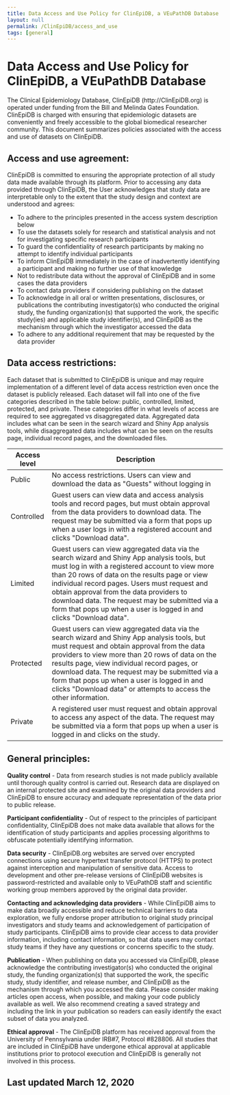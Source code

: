 ```yaml
---
title: Data Access and Use Policy for ClinEpiDB, a VEuPathDB Database
layout: null
permalink: /ClinEpiDB/access_and_use
tags: [general]
---
```


<div id="ce-static-content">
  <h1>Data Access and Use Policy for ClinEpiDB, a VEuPathDB Database</h1>
    <div>
      The Clinical Epidemiology Database, ClinEpiDB (http://ClinEpiDB.org) is operated under funding from the Bill and Melinda Gates Foundation. ClinEpiDB is charged with ensuring that epidemiologic datasets are conveniently and freely accessible to the global biomedical researcher community. This document summarizes policies associated with the access and use of datasets on ClinEpiDB.
    </div>

  <h2 id="access_and_use">Access and use agreement:</h2>
  <div>
    ClinEpiDB is committed to ensuring the appropriate protection of all study data made available through its platform. Prior to accessing any data provided through ClinEpiDB, the User acknowledges that study data are interpretable only to the extent that the study design and context are understood and agrees:

   * To adhere to the principles presented in the access system description below
   * To use the datasets solely for research and statistical analysis and not for investigating specific research participants
   * To guard the confidentiality of research participants by making no attempt to identify individual participants
   * To inform ClinEpiDB immediately in the case of inadvertently identifying a participant and making no  further use of that knowledge
   * Not to redistribute data without the approval of ClinEpiDB and in some cases the data providers
   * To contact data providers if considering publishing on the dataset
   * To acknowledge in all oral or written presentations, disclosures, or publications the contributing investigator(s) who conducted the original study, the funding organization(s) that supported the work, the specific study(ies) and applicable study identifier(s), and ClinEpiDB as the mechanism through which the investigator accessed the data
   * To adhere to any additional requirement that may be requested by the data provider

  </div>

  <h2 id="data_access_restrictions">Data access restrictions:</h2>
  <div>
     Each dataset that is submitted to ClinEpiDB is unique and may require implementation of a different level of data access restriction even once the dataset is publicly released. Each dataset will fall into one of the five categories described in the table below: public, controlled, limited, protected, and private. These categories differ in what levels of access are required to see aggregated vs disaggregated data. Aggregated data includes what can be seen in the search wizard and Shiny App analysis tools, while disaggregated data includes what can be seen on the results page, individual record pages, and the downloaded files.


__Access level__ | __Description__
--- | ---
Public | No access restrictions. Users can view and download the data as "Guests" without logging in
Controlled | Guest users can view data and access analysis tools and record pages, but must obtain approval from the data providers to download data. The request may be submitted via a form that pops up when a user logs in with a registered account and clicks "Download data".
Limited | Guest users can view aggregated data via the search wizard and Shiny App analysis tools, but must log in with a registered account to view more than 20 rows of data on the results page or view individual record pages. Users must request and obtain approval from the data providers to download data. The request may be submitted via a form that pops up when a user is logged in and clicks "Download data".
Protected | Guest users can view aggregated data via the search wizard and Shiny App analysis tools, but must request and obtain approval from the data providers to view more than 20 rows of data on the results page, view individual record pages, or download data. The request may be submitted via a form that pops up when a user is logged in and clicks "Download data" or attempts to access the other information.
Private | A registered user must request and obtain approval to access any aspect of the data. The request may be submitted via a form that pops up when a user is logged in and clicks on the study.
  </div>

  <h2 id="general_principles">General principles:</h2>
  <div>

  __Quality control__ - Data from research studies is not made publicly available until thorough quality control is carried out. Research data are displayed on an internal protected site and examined by the original data providers and ClinEpiDB to ensure accuracy and adequate representation of the data prior to public release.

  __Participant confidentiality__ - Out of respect to the principles of participant confidentiality, ClinEpiDB does not make data available that allows for the identification of study participants and applies processing algorithms to obfuscate potentially identifying information.

  __Data security__ - ClinEpiDB.org websites are served over encrypted connections using secure hypertext transfer protocol (HTTPS) to protect against interception and manipulation of sensitive data. Access to development and other pre-release versions of ClinEpiDB websites is password-restricted and available only to VEuPathDB staff and scientific working group members approved by the original data provider.
    
  __Contacting and acknowledging data providers__ - While ClinEpiDB aims to make data broadly accessible and reduce technical barriers to data exploration, we fully endorse proper attribution to original study principal investigators and study teams and acknowledgement of participation of study participants. ClinEpiDB aims to provide clear access to data provider information, including contact information, so that data users may contact study teams if they have any questions or concerns specific to the study.

  __Publication__ - When publishing on data you accessed via ClinEpiDB, please acknowledge the contributing investigator(s) who conducted the original study, the funding organization(s) that supported the work, the specific study, study identifier, and release number, and ClinEpiDB as the mechanism through which you accessed the data. Please consider making articles open access, when possible, and making your code publicly available as well. We also recommend creating a saved strategy and including the link in your publication so readers can easily identify the exact subset of data you analyzed.

  __Ethical approval__ - The ClinEpiDB platform has received approval from the University of Pennsylvania under IRB#7, Protocol #828806. All studies that are included in ClinEpiDB have undergone ethical approval at applicable institutions prior to protocol execution and ClinEpiDB is generally not involved in this process.

  </div>

  <h2 id="date">Last updated March 12, 2020</h2>
</div>
